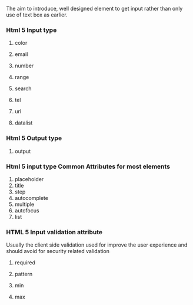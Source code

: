 The aim to introduce, well designed element to get input rather than only use of text box as earlier.

### Html 5 Input type

1. color

2. email

3. number

4. range

5. search

6. tel

7. url

8. datalist


### Html 5 Output type

1. output

### Html 5 input type Common Attributes for most elements

1. placeholder
2. title
3. step
4. autocomplete
5. multiple
6. autofocus
7. list

### HTML 5 Input validation attribute

Usually the client side validation used for improve the user experience and should avoid for security related validation

1. required

2. pattern

3. min

4. max


